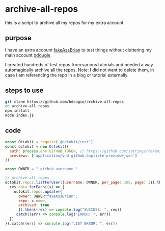 # archive-all-repos
this is a script to archive all my repos for my extra account

## purpose
I have an extra account [fakeAssBrian](https://github.com/fakeAssBrian) to test things without cluttering my main account [bdougie](https://github.com/bdougie).

I created hundreds of test repos from various tutorials and needed a way automagically archive all the repos. Note: I did not want to delete them, in case I am referencing the repo in a blog or tutorial externally. 

## steps to use

```sh
git clone https://github.com/bdougie/archive-all-repos
cd archive-all-repos
npm install
node index.js
```

## code 
```js
const Octokit = require('@octokit/rest')
const octokit = new Octokit({
  auth: process.env.GITHUB_TOKEN, // https://github.com/settings/tokens/new
  previews: ['application/vnd.github.baptiste-preview+json']
})

const OWNER = "_github_username_"

// Archive all repos
octokit.repos.listForUser({username: OWNER, per_page: 100, page: 1}).then((res) => {
  res.data.forEach((x) => {
    octokit.repos.update({
      owner: OWNER"fakeAssBrian",
      repo: x.name,
      archived: true
      }).then((res) => console.log("SUCCESS: ", res))
    .catch((err) => console.log("ERROR: ", err))
  })
}).catch((err) => console.log("LIST ERROR: ", err))

```
